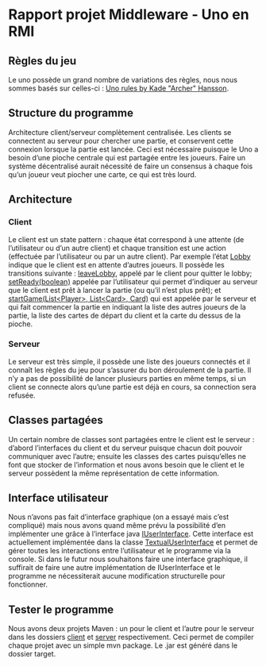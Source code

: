 # Rapport projet Middleware - Uno en RMI

## Règles du jeu
Le uno possède un grand nombre de variations des règles, nous nous sommes basés sur celles-ci : [Uno rules by Kade "Archer" Hansson](http://play-k.kaserver5.org/Uno.html).

## Structure du programme
Architecture client/serveur complètement centralisée. Les clients se connectent au serveur pour chercher une partie, et conservent cette connexion lorsque la partie est lancée. Ceci est nécessaire puisque le Uno a besoin d’une pioche centrale qui est partagée entre les joueurs. Faire un système décentralisé aurait nécessité de faire un consensus à chaque fois qu’un joueur veut piocher une carte, ce qui est très lourd.

## Architecture
### Client
Le client est un state pattern : chaque état correspond à une attente (de l’utilisateur ou d’un autre client) et chaque transition est une action (effectuée par l’utilisateur ou par un autre client). Par exemple l’état [Lobby](client/src/main/java/fr/univnantes/state/LobbyState.java) indique que le client est en attente d’autres joueurs. Il possède les transitions suivante : [leaveLobby](client/src/main/java/fr/univnantes/state/LobbyState.java#L10), appelé par le client pour quitter le lobby; [setReady(boolean)](client/src/main/java/fr/univnantes/state/LobbyState.java#L15) appelée par l’utilisateur qui permet d’indiquer au serveur que le client est prêt à lancer la partie (ou qu’il n’est plus prêt); et [startGame(List&lt;Player&gt;, List&lt;Card&gt;, Card)](client/src/main/java/fr/univnantes/state/LobbyState.java#L22) qui est appelée par le serveur et qui fait commencer la partie en indiquant la liste des autres joueurs de la partie, la liste des cartes de départ du client et la carte du dessus de la pioche.

### Serveur
Le serveur est très simple, il possède une liste des joueurs connectés et il connaît les règles du jeu pour s’assurer du bon déroulement de la partie. Il n’y a pas de possibilité de lancer plusieurs parties en même temps, si un client se connecte alors qu’une partie est déjà en cours, sa connection sera refusée.

## Classes partagées
Un certain nombre de classes sont partagées entre le client est le serveur : d’abord l’interfaces du client et du serveur puisque chacun doit pouvoir communiquer avec l’autre; ensuite les classes des cartes puisqu’elles ne font que stocker de l’information et nous avons besoin que le client et le serveur possèdent la même représentation de cette information.

## Interface utilisateur

Nous n’avons pas fait d’interface graphique (on a essayé mais c’est compliqué) mais nous avons quand même prévu la possibilité d’en implémenter une grâce à l’interface java [IUserInterface](client/src/main/java/fr/univnantes/IUserInterface.java). Cette interface est actuellement implémentée dans la classe [TextualUserInterface](client/src/main/java/fr/univnantes/TextualUserInterface.java) et permet de gérer toutes les interactions entre l’utilisateur et le programme via la console. Si dans le futur nous souhaitons faire une interface graphique, il suffirait de faire une autre implémentation de IUserInterface et le programme ne nécessiterait aucune modification structurelle pour fonctionner.

## Tester le programme

Nous avons deux projets Maven : un pour le client et l’autre pour le serveur dans les dossiers [client](client) et [server](server) respectivement. Ceci permet de compiler chaque projet avec un simple mvn package. Le .jar est généré dans le dossier target.
